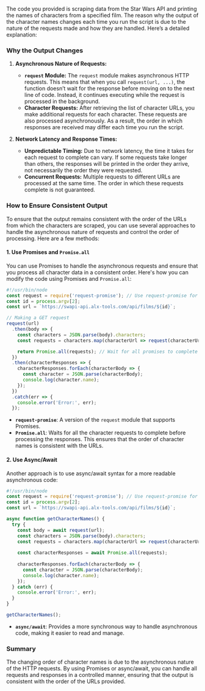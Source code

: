 The code you provided is scraping data from the Star Wars API and printing the names of characters from a specified film. The reason why the output of the character names changes each time you run the script is due to the nature of the requests made and how they are handled. Here’s a detailed explanation:

### **Why the Output Changes**

1. **Asynchronous Nature of Requests:**
   - **`request` Module:** The `request` module makes asynchronous HTTP requests. This means that when you call `request(url, ...)`, the function doesn’t wait for the response before moving on to the next line of code. Instead, it continues executing while the request is processed in the background.
   - **Character Requests:** After retrieving the list of character URLs, you make additional requests for each character. These requests are also processed asynchronously. As a result, the order in which responses are received may differ each time you run the script.

2. **Network Latency and Response Times:**
   - **Unpredictable Timing:** Due to network latency, the time it takes for each request to complete can vary. If some requests take longer than others, the responses will be printed in the order they arrive, not necessarily the order they were requested.
   - **Concurrent Requests:** Multiple requests to different URLs are processed at the same time. The order in which these requests complete is not guaranteed.

### **How to Ensure Consistent Output**

To ensure that the output remains consistent with the order of the URLs from which the characters are scraped, you can use several approaches to handle the asynchronous nature of requests and control the order of processing. Here are a few methods:

#### **1. Use Promises and `Promise.all`**

You can use Promises to handle the asynchronous requests and ensure that you process all character data in a consistent order. Here's how you can modify the code using Promises and `Promise.all`:

```javascript
#!/usr/bin/node
const request = require('request-promise'); // Use request-promise for Promise support
const id = process.argv[2];
const url = `https://swapi-api.alx-tools.com/api/films/${id}`;

// Making a GET request
request(url)
  .then(body => {
    const characters = JSON.parse(body).characters;
    const requests = characters.map(characterUrl => request(characterUrl)); // Create an array of promises

    return Promise.all(requests); // Wait for all promises to complete
  })
  .then(characterResponses => {
    characterResponses.forEach(characterBody => {
      const character = JSON.parse(characterBody);
      console.log(character.name);
    });
  })
  .catch(err => {
    console.error('Error:', err);
  });
```

- **`request-promise`**: A version of the `request` module that supports Promises.
- **`Promise.all`**: Waits for all the character requests to complete before processing the responses. This ensures that the order of character names is consistent with the URLs.

#### **2. Use Async/Await**

Another approach is to use async/await syntax for a more readable asynchronous code:

```javascript
#!/usr/bin/node
const request = require('request-promise'); // Use request-promise for Promise support
const id = process.argv[2];
const url = `https://swapi-api.alx-tools.com/api/films/${id}`;

async function getCharacterNames() {
  try {
    const body = await request(url);
    const characters = JSON.parse(body).characters;
    const requests = characters.map(characterUrl => request(characterUrl));
    
    const characterResponses = await Promise.all(requests);
    
    characterResponses.forEach(characterBody => {
      const character = JSON.parse(characterBody);
      console.log(character.name);
    });
  } catch (err) {
    console.error('Error:', err);
  }
}

getCharacterNames();
```

- **`async/await`**: Provides a more synchronous way to handle asynchronous code, making it easier to read and manage.

### **Summary**

The changing order of character names is due to the asynchronous nature of the HTTP requests. By using Promises or async/await, you can handle all requests and responses in a controlled manner, ensuring that the output is consistent with the order of the URLs provided.
